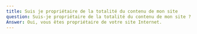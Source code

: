 ```yaml
---
title: Suis je propriétaire de la totalité du contenu de mon site 
question: Suis-je propriétaire de la totalité du contenu de mon site ?
Answer: Oui, vous êtes propriétaire de votre site Internet. 
---
```

